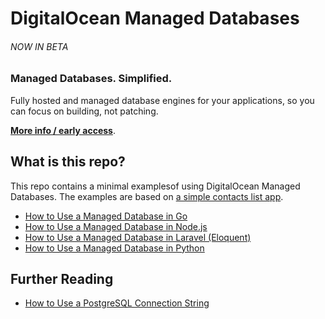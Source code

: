 # DigitalOcean Managed Databases

###### NOW IN BETA

### Managed Databases. Simplified.

Fully hosted and managed database engines for your applications, so you can focus on building, not patching.

**[More info / early access](https://try.digitalocean.com/dbaas-beta/)**.

## What is this repo?

This repo contains a minimal examplesof using DigitalOcean Managed Databases. The examples are based on [a simple contacts list app](/examples/README.md).

* [How to Use a Managed Database in Go](/examples/go-contacts)
* [How to Use a Managed Database in Node.js](/examples/node-contacts)
* [How to Use a Managed Database in Laravel (Eloquent)](/examples/laravel-contacts)
* [How to Use a Managed Database in Python](/examples/python-contacts)

## Further Reading

* [How to Use a PostgreSQL Connection String](/examples#database-credentials)


